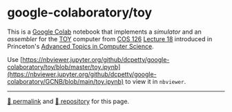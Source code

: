 # google-colaboratory/toy

This is a [Google Colab](https://colab.research.google.com/) notebook that implements a *simulator* and an *assembler* for the [TOY](http://lift.cs.princeton.edu/xtoy/) computer from [COS 126](http://www.cs.princeton.edu/courses/archive/spring17/cos126/) [Lecture 18](http://www.cs.princeton.edu/courses/archive/spring17/cos126/lectures/CS.18.MachineII.pdf) introduced in Princeton's [Advanced Topics in Computer Science](http://advanced-topics.cs.princeton.edu/).

Use [https://nbviewer.jupyter.org/github/dcpetty/google-colaboratory/toy/blob/master/toy.ipynb](https://nbviewer.jupyter.org/github/dcpetty/google-colaboratory/GCNB/blob/main/toy.ipynb) to view it in `nbviewer`.

<hr>

[&#128279; permalink](https://dcpetty.github.io/google-colaboratory/toy/) and [&#128297; repository](https://github.com/dcpetty/google-colaboratory/tree/main/toy/) for this page.

